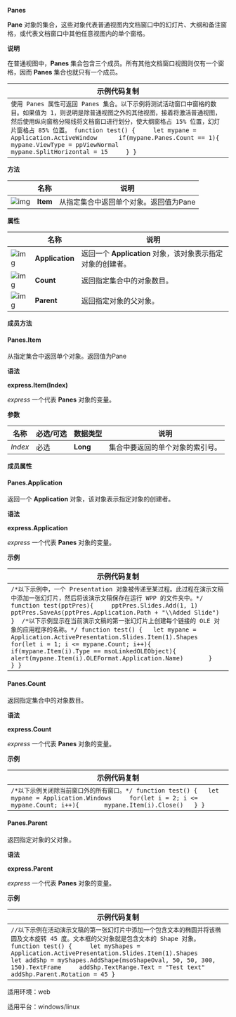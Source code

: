 **Panes**



**Pane** 对象的集合，这些对象代表普通视图内文档窗口中的幻灯片、大纲和备注窗格，或代表文档窗口中其他任意视图内的单个窗格。

**说明**

在普通视图中，**Panes** 集合包含三个成员。所有其他文档窗口视图则仅有一个窗格，因而 **Panes** 集合也就只有一个成员。

| 示例代码复制                                                 |
| ------------------------------------------------------------ |
| `使用 Panes 属性可返回 Panes 集合。以下示例将测试活动窗口中窗格的数目。如果值为 1，则说明是除普通视图之外的其他视图，接着将激活普通视图，然后使用纵向窗格分隔线将文档窗口进行划分，使大纲窗格占 15% 位置，幻灯片窗格占 85% 位置。 function test() {     let mypane = Application.ActiveWindow      if(mypane.Panes.Count == 1){        mypane.ViewType = ppViewNormal        mypane.SplitHorizontal = 15     } }` |

**方法**

|                                                              | 名称     | 说明                                   |
| ------------------------------------------------------------ | -------- | -------------------------------------- |
| ![img](https://qn.cache.wpscdn.cn/encs/doc/office_v19/gif/methods.gif) | **Item** | 从指定集合中返回单个对象。返回值为Pane |

**属性**

|                                                              | 名称            | 说明                                                        |
| ------------------------------------------------------------ | --------------- | ----------------------------------------------------------- |
| ![img](https://qn.cache.wpscdn.cn/encs/doc/office_v19/gif/properties.gif) | **Application** | 返回一个 **Application** 对象，该对象表示指定对象的创建者。 |
| ![img](https://qn.cache.wpscdn.cn/encs/doc/office_v19/gif/properties.gif) | **Count**       | 返回指定集合中的对象数目。                                  |
| ![img](https://qn.cache.wpscdn.cn/encs/doc/office_v19/gif/properties.gif) | **Parent**      | 返回指定对象的父对象。                                      |

**成员方法**

#### **Panes.Item**

从指定集合中返回单个对象。返回值为Pane

**语法**

**express.Item(Index)**

*express*   一个代表 **Panes** 对象的变量。

**参数**

| **名称** | **必选/可选** | **数据类型** | **说明**                         |
| -------- | ------------- | ------------ | -------------------------------- |
| *Index*  | 必选          | **Long**     | 集合中要返回的单个对象的索引号。 |

**成员属性**

#### **Panes.Application**

返回一个 **Application** 对象，该对象表示指定对象的创建者。

**语法**

**express.Application**

*express*   一个代表 **Panes** 对象的变量。

**示例**

| 示例代码复制                                                 |
| ------------------------------------------------------------ |
| `/*以下示例中，一个 Presentation 对象被传递至某过程。此过程在演示文稿中添加一张幻灯片，然后将该演示文稿保存在运行 WPP 的文件夹中。*/ function test(pptPres){     pptPres.Slides.Add(1, 1)     pptPres.SaveAs(pptPres.Application.Path + "\\Added Slide") }  /*以下示例显示在当前演示文稿的第一张幻灯片上创建每个链接的 OLE 对象的应用程序的名称。*/ function test() {   let mypane = Application.ActivePresentation.Slides.Item(1).Shapes    for(let i = 1; i <= mypane.Count; i++){       if(mypane.Item(i).Type == msoLinkedOLEObject){           alert(mypane.Item(i).OLEFormat.Application.Name)       }   } }` |

#### **Panes.Count**

返回指定集合中的对象数目。

**语法**

**express.Count**

*express*   一个代表 **Panes** 对象的变量。

**示例**

| 示例代码复制                                                 |
| ------------------------------------------------------------ |
| `/*以下示例关闭除当前窗口外的所有窗口。*/ function test() {   let mypane = Application.Windows     for(let i = 2; i <= mypane.Count; i++){       mypane.Item(i).Close()   } }` |

#### **Panes.Parent**

返回指定对象的父对象。

**语法**

**express.Parent**

*express*   一个代表 **Panes** 对象的变量。

**示例**

| 示例代码复制                                                 |
| ------------------------------------------------------------ |
| `//以下示例在活动演示文稿的第一张幻灯片中添加一个包含文本的椭圆并将该椭圆及文本旋转 45 度。文本框的父对象就是包含文本的 Shape 对象。 function test() {     let myShapes = Application.ActivePresentation.Slides.Item(1).Shapes     let addShp = myShapes.AddShape(msoShapeOval, 50, 50, 300, 150).TextFrame     addShp.TextRange.Text = "Test text"     addShp.Parent.Rotation = 45 }` |

适用环境：web

适用平台：windows/linux